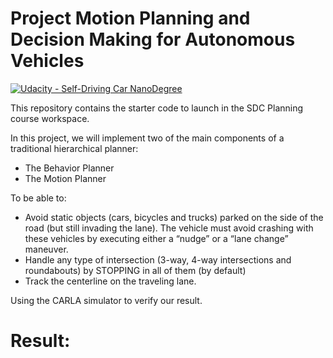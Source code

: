 # Project Motion Planning and Decision Making for Autonomous Vehicles  
[![Udacity - Self-Driving Car NanoDegree](https://s3.amazonaws.com/udacity-sdc/github/shield-carnd.svg)](http://www.udacity.com/drive)  

This repository contains the starter code to launch in the SDC Planning course workspace. 

In this project, we will implement two of the main components of a traditional hierarchical planner:  
- The Behavior Planner  
- The Motion Planner  

To be able to:

- Avoid static objects (cars, bicycles and trucks) parked on the side of the road (but still invading the lane). The vehicle must avoid crashing with these vehicles by executing either a “nudge” or a “lane change” maneuver.  
- Handle any type of intersection (3-way, 4-way intersections and roundabouts) by STOPPING in all of them (by default)  
- Track the centerline on the traveling lane.  

Using the CARLA simulator to verify our result.  

# Result:  



